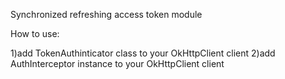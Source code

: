 Synchronized refreshing access token module

How to use:

1)add TokenAuthinticator class  to  your OkHttpClient client 
2)add AuthInterceptor instance  to  your OkHttpClient client 
